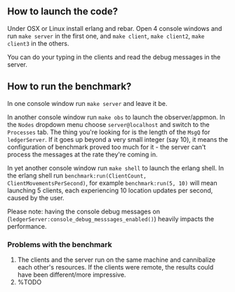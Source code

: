 ## How to launch the code?
Under OSX or Linux install erlang and rebar. Open 4 console windows and run `make server` in the first one, and `make client`, `make client2`, `make client3` in the others.

You can do your typing in the clients and read the debug messages in the server.

## How to run the benchmark?
In one console window run `make server` and leave it be.

In another console window run `make obs` to launch the observer/appmon. In the `Nodes` dropdown menu choose `server@localhost` and switch to the `Processes` tab. The thing you're looking for is the length of the `MsgQ` for `ledgerServer`. If it goes up beyond a very small integer (say 10), it means the configuration of benchmark proved too much for it - the server can't process the messages at the rate they're coming in.

In yet another console window run `make shell` to launch the erlang shell. In the erlang shell run `benchmark:run(ClientCount, ClientMovementsPerSecond)`, for example `benchmark:run(5, 10)` will mean launching 5 clients, each experiencing 10 location updates per second, caused by the user.

Please note: having the console debug messages on (`ledgerServer:console_debug_messsages_enabled()`) heavily impacts the performance.

### Problems with the benchmark
1. The clients and the server run on the same machine and cannibalize each other's resources. If the clients were remote, the results could have been different/more impressive.
1. %TODO
